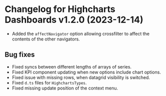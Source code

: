 # Changelog for Highcharts Dashboards v1.2.0 (2023-12-14)

- Added the `affectNavigator` option allowing crossfilter to affect the contents of the other navigators.

## Bug fixes
- Fixed syncs between different lengths of arrays of series.
- Fixed KPI component updating when new options include chart options.
- Fixed issue with missing rows, when datagrid visibility is switched.
- Fixed `d.ts` files for `HighchartsTypes`.
- Fixed missing update position of the context menu.
